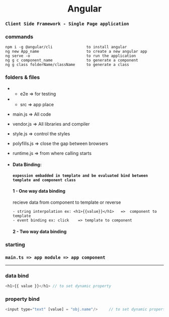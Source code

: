 <h1 align="center"> Angular </h1>

### `Client Side Framework - Single Page application`

### commands

```node
npm i -g @angular/cli               to install angular
ng new App_name                     to create a new angular app
ng serve -o                         to run the application
ng g c component_name               to generate a component
ng g class folderName/className     to generate a class
```

### folders & files

- - e2e => for testing
- - src => app place
- main.js => All code
- vendor.js => All libraries and compiler
- style.js => control the styles
- polyfills.js => close the gap between browsers
- runtime.js => from where calling starts

- #### Data Binding:

  #### `expession embadded in template and be evaluated bind between template and component class`

  #### 1 - One way data binding

  recieve data from component to template or reverse

      - string interpolation ex: <h1>{{value}}</h1>   =>  component to template
      - event binding ex: click    => template to component

  #### 2 - Two way data binding

### starting

### `main.ts => app module => app component`

<hr/>

### data bind

```javascript
<h1>{{ value }}</h1> // to set dynamic property
```

### property bind

```javascript
<input type="text" [value] = "obj.name"/>     // to set dynamic property
```
